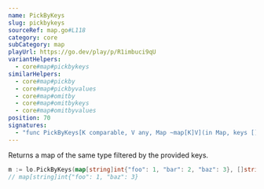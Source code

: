 ```yaml
---
name: PickByKeys
slug: pickbykeys
sourceRef: map.go#L118
category: core
subCategory: map
playUrl: https://go.dev/play/p/R1imbuci9qU
variantHelpers:
  - core#map#pickbykeys
similarHelpers:
  - core#map#pickby
  - core#map#pickbyvalues
  - core#map#omitby
  - core#map#omitbykeys
  - core#map#omitbyvalues
position: 70
signatures:
  - "func PickByKeys[K comparable, V any, Map ~map[K]V](in Map, keys []K) Map"
---
```


Returns a map of the same type filtered by the provided keys.

```go
m := lo.PickByKeys(map[string]int{"foo": 1, "bar": 2, "baz": 3}, []string{"foo", "baz"})
// map[string]int{"foo": 1, "baz": 3}
```


